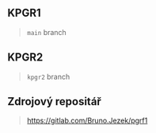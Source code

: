 ## KPGR1
> `main` branch

## KPGR2
> `kpgr2` branch

## Zdrojový repositář

> https://gitlab.com/Bruno.Jezek/pgrf1